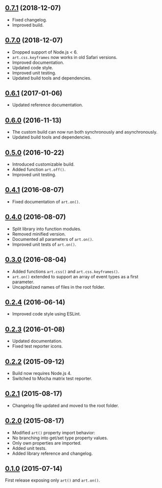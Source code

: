 <a name="0.7.1"></a>
## [0.7.1](https://github.com/fasttime/art/releases/tag/0.7.1) (2018-12-07)

* Fixed changelog.
* Improved build.

<a name="0.7.0"></a>
## [0.7.0](https://github.com/fasttime/art/releases/tag/0.7.0) (2018-12-07)

* Dropped support of Node.js < 6.
* `art.css.keyframes` now works in old Safari versions.
* Improved documentation.
* Updated code style.
* Improved unit testing.
* Updated build tools and dependencies.

<a name="0.6.1"></a>
## [0.6.1](https://github.com/fasttime/art/releases/tag/0.6.1) (2017-01-06)

* Updated reference documentation.

<a name="0.6.0"></a>
## [0.6.0](https://github.com/fasttime/art/releases/tag/0.6.0) (2016-11-13)

* The custom build can now run both synchronously and asynchronously.
* Updated build tools and dependencies.

<a name="0.5.0"></a>
## [0.5.0](https://github.com/fasttime/art/releases/tag/0.5.0) (2016-10-22)

* Introduced customizable build.
* Added function `art.off()`.
* Improved unit testing.

<a name="0.4.1"></a>
## [0.4.1](https://github.com/fasttime/art/releases/tag/0.4.1) (2016-08-07)

* Fixed documentation of `art.on()`.

<a name="0.4.0"></a>
## [0.4.0](https://github.com/fasttime/art/releases/tag/0.4.0) (2016-08-07)

* Split library into function modules.
* Removed minified version.
* Documented all parameters of `art.on()`.
* Improved unit tests of `art.on()`.

<a name="0.3.0"></a>
## [0.3.0](https://github.com/fasttime/art/releases/tag/0.3.0) (2016-08-04)

* Added functions `art.css()` and `art.css.keyframes()`.
* `art.on()` extended to support an array of event types as a first parameter.
* Uncapitalized names of files in the root folder.

<a name="0.2.4"></a>
## [0.2.4](https://github.com/fasttime/art/releases/tag/0.2.4) (2016-06-14)

* Improved code style using ESLint.

<a name="0.2.3"></a>
## [0.2.3](https://github.com/fasttime/art/releases/tag/0.2.3) (2016-01-08)

* Updated documentation.
* Fixed test reporter icons.

<a name="0.2.2"></a>
## [0.2.2](https://github.com/fasttime/art/releases/tag/0.2.2) (2015-09-12)

* Build now requires Node.js 4.
* Switched to Mocha matrix test reporter.

<a name="0.2.1"></a>
## [0.2.1](https://github.com/fasttime/art/releases/tag/0.2.1) (2015-08-17)

* Changelog file updated and moved to the root folder.

<a name="0.2.0"></a>
## [0.2.0](https://github.com/fasttime/art/releases/tag/0.2.0) (2015-08-17)

* Modified `art()` property import behavior:
 * No branching into get/set type property values.
 * Only own properties are imported.
* Added unit tests.
* Added library reference and changelog.

<a name="0.1.0"></a>
## [0.1.0](https://github.com/fasttime/art/releases/tag/0.1.0) (2015-07-14)

First release exposing only `art()` and `art.on()`.
